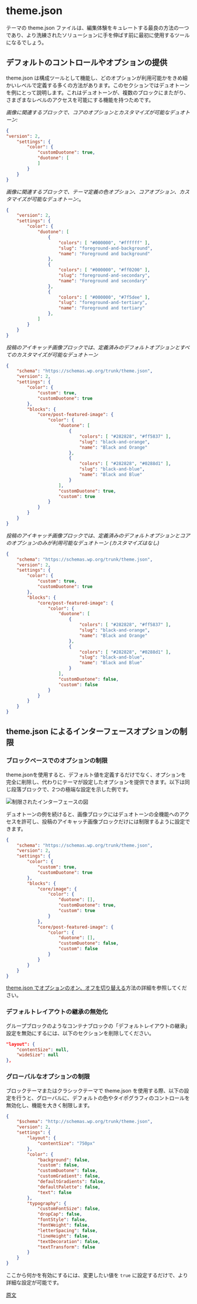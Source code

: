 # theme.json

<!-- 
A theme's theme.json file is one of the best ways to curate the Editor experience and will likely be the first tool you use before reaching for more sophisticated solutions. 
 -->
テーマの theme.json ファイルは、編集体験をキュレートする最良の方法の一つであり、より洗練されたソリューションに手を伸ばす前に最初に使用するツールになるでしょう。

<!-- 
## Providing default controls/options
 -->
## デフォルトのコントロールやオプションの提供

<!-- 
Since theme.json acts as a configuration tool, there are numerous ways to define at a granular level what options are available. This section will use duotone as an example since it showcases a feature that cuts across a few blocks and allows for varying levels of access.   
 -->
theme.json は構成ツールとして機能し、どのオプションが利用可能かをきめ細かいレベルで定義する多くの方法があります。このセクションではデュオトーンを例にとって説明します。これはデュオトーンが、複数のブロックにまたがり、さまざまなレベルのアクセスを可能にする機能を持つためです。

<!-- 
*Duotone with Core options and customization available for each image related block:*
 -->
*画像に関連するブロックで、コアのオプションとカスタマイズが可能なデュオトーン:*

```json
{
"version": 2,
	"settings": {
		"color": {
			"customDuotone": true,
			"duotone": [
			]
		}
	}
}
```

<!-- 
*Duotone with theme defined color options, Core options, and customization available for each image related block:*
 -->
*画像に関連するブロックで、テーマ定義の色オプション、コアオプション、カスタマイズが可能なデュオトーン:*。


```json
{
	"version": 2,
	"settings": {
		"color": {
			"duotone": [
				{
					"colors": [ "#000000", "#ffffff" ],
					"slug": "foreground-and-background",
					"name": "Foreground and background"
				},
				{
					"colors": [ "#000000", "#ff0200" ],
					"slug": "foreground-and-secondary",
					"name": "Foreground and secondary"
				},
				{
					"colors": [ "#000000", "#7f5dee" ],
					"slug": "foreground-and-tertiary",
					"name": "Foreground and tertiary"
				},
			]
		}
	}
}
```

<!-- 
*Duotone with defined default options and all customization available for the Post Featured Image block:*
 -->
*投稿のアイキャッチ画像ブロックでは、定義済みのデフォルトオプションとすべてのカスタマイズが可能なデュオトーン*


```json
{
	"schema": "https://schemas.wp.org/trunk/theme.json",
	"version": 2,
	"settings": {
		"color": {
			"custom": true,
			"customDuotone": true
		},
		"blocks": {
			"core/post-featured-image": {
				"color": {
					"duotone": [
						{
							"colors": [ "#282828", "#ff5837" ],
							"slug": "black-and-orange",
							"name": "Black and Orange"
						},
						{
							"colors": [ "#282828", "#0288d1" ],
							"slug": "black-and-blue", 
							"name": "Black and Blue"
						}
					],
					"customDuotone": true,
					"custom": true
				}
			}
		}
	}
}
```

<!-- 
*Duotone with only defined default options and core options available for the Post Featured Image block (no customization):*
 -->
*投稿のアイキャッチ画像ブロックでは、定義済みのデフォルトオプションとコアのオプションのみが利用可能なデュオトーン (カスタマイズはなし)*

```json
{
	"schema": "https://schemas.wp.org/trunk/theme.json",
	"version": 2,
	"settings": {
		"color": {
			"custom": true,
			"customDuotone": true
		},	
		"blocks": {
			"core/post-featured-image": {
				"color": {
					"duotone": [
						{
							"colors": [ "#282828", "#ff5837" ],
							"slug": "black-and-orange",
							"name": "Black and Orange"
						},
						{
							"colors": [ "#282828", "#0288d1" ],
							"slug": "black-and-blue",
							"name": "Black and Blue"
						}
					],
					"customDuotone": false,
					"custom": false
				}
			}
		} 
	}
}
```

<!-- 
## Limiting interface options with theme.json
 -->
## theme.json によるインターフェースオプションの制限

<!-- 
### Limit options on a per-block basis
 -->
### ブロックベースでのオプションの制限

<!-- 
Beyond defining default values, using theme.json allows you to also remove options entirely and instead rely on what the theme has set in place. Below is a visual showing two extremes with the same paragraph block: 
 -->
theme.jsonを使用すると、デフォルト値を定義するだけでなく、オプションを完全に削除し、代わりにテーマが設定したオプションを提供できます。以下は同じ段落ブロックで、2つの極端な設定を示した例です。

<!-- 
![Image of restricted interface](https://raw.githubusercontent.com/WordPress/gutenberg/HEAD/docs/assets/Locking%20comparison%20visual.png?raw=true)
 -->
![制限されたインターフェースの図](https://raw.githubusercontent.com/WordPress/gutenberg/HEAD/docs/assets/Locking%20comparison%20visual.png?raw=true)

<!-- 
Continuing the examples with duotone, this means you could allow full access to all Duotone functionality for Image blocks and only limit the Post Featured Image block like so:
 -->
デュオトーンの例を続けると、画像ブロックにはデュオトーンの全機能へのアクセスを許可し、投稿のアイキャッチ画像ブロックだけには制限するように設定できます。

```json
{
	"schema": "https://schemas.wp.org/trunk/theme.json",
	"version": 2,
	"settings": {
		"color": {
			"custom": true,
			"customDuotone": true
		},
		"blocks": {
			"core/image": {
				"color": {
					"duotone": [],
					"customDuotone": true,
					"custom": true
				}
			},
			"core/post-featured-image": {
				"color": {
					"duotone": [],
					"customDuotone": false,
					"custom": false
				}
			}
		}
	}
}
```
<!-- 
You can read more about how best to [turn on/off options with theme.json here](/docs/how-to-guides/themes/global-settings-and-styles.md). 
 -->
[theme.json でオプションのオン、オフを切り替える](https://ja.wordpress.org/team/handbook/block-editor/how-to-guides/themes/global-settings-and-styles/)方法の詳細を参照してください。

<!-- 
### Disable inherit default layout
 -->
### デフォルトレイアウトの継承の無効化

<!-- 
To disable the “Inherit default layout” setting for container blocks like the Group block, remove the following section: 
 -->
グループブロックのようなコンテナブロックの「デフォルトレイアウトの継承」設定を無効にするには、以下のセクションを削除してください。

```json
"layout": {
	"contentSize": null,
	"wideSize": null
},
```
<!-- 
### Limit options globally
 -->
### グローバルなオプションの制限

<!-- 
When using theme.json in a block or classic theme, these settings will stop the default color and typography controls from being enabled globally, greatly limiting what’s possible:
 -->
ブロックテーマまたはクラシックテーマで theme.json を使用する際、以下の設定を行うと、グローバルに、デフォルトの色やタイポグラフィのコントロールを無効化し、機能を大きく制限します。

```json
{
	"$schema": "http://schemas.wp.org/trunk/theme.json",
	"version": 2,
	"settings": {
		"layout": {
			"contentSize": "750px"
		},
		"color": {
			"background": false,
			"custom": false,
			"customDuotone": false,
			"customGradient": false,
			"defaultGradients": false,
			"defaultPalette": false,
			"text": false
		},
		"typography": {
			"customFontSize": false,
			"dropCap": false,
			"fontStyle": false,
			"fontWeight": false,
			"letterSpacing": false,
			"lineHeight": false,
			"textDecoration": false,
			"textTransform": false
		}
	}
}
```

<!-- 
To enable something from the above, just set whatever value you want to change to `true` for more granularity.
 -->
ここから何かを有効にするには、変更したい値を `true` に設定するだけで、より詳細な設定が可能です。

[原文](https://github.com/WordPress/gutenberg/blob/trunk/docs/how-to-guides/curating-the-editor-experience/theme-json.md)
